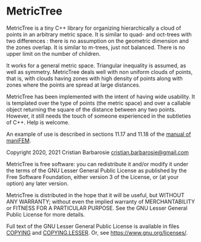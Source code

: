 # MetricTree

MetricTree is a tiny C++ library for organizing hierarchically a cloud of points in 
an arbitrary metric space.
It is similar to quad- and oct-trees with two differences :
there is no assumption on the geometric dimension and the zones overlap.
It is similar to m-trees, just not balanced.
There is no upper limit on the number of children.

It works for a general metric space.
Triangular inequality is assumed, as well as symmetry.
MetricTree deals well with non uniform clouds of points, that is, with clouds having zones with
high density of points along with zones where the points are spread at large distances.

MetricTree has been implemented with the intent of having wide usability.
It is templated over the type of points (the metric space) and over a callable
object returning the square of the distance between any two points.
However, it still needs the touch of someone experienced in the subtleties of C++.
Help is welcome.

An example of use is described in sections 11.17 and 11.18 of the
[manual of maniFEM](http://manifem.rd.ciencias.ulisboa.pt/manual-manifem.pdf).

Copyright 2020, 2021 Cristian Barbarosie cristian.barbarosie@gmail.com

MetricTree is free software: you can redistribute it and/or modify
it under the terms of the GNU Lesser General Public License as published by
the Free Software Foundation, either version 3 of the License, or
(at your option) any later version.

MetricTree is distributed in the hope that it will be useful,
but WITHOUT ANY WARRANTY; without even the implied warranty of
MERCHANTABILITY or FITNESS FOR A PARTICULAR PURPOSE.  See the
GNU Lesser General Public License for more details.

Full text of the GNU Lesser General Public License is available in files [COPYING](COPYING) and [COPYING.LESSER](COPYING.LESSER).
Or, see <https://www.gnu.org/licenses/>.
